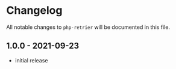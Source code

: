 # Changelog

All notable changes to `php-retrier` will be documented in this file.

## 1.0.0 - 2021-09-23

- initial release
